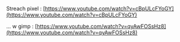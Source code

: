 Streach pixel : [https://www.youtube.com/watch?v=cBpULcFYoGY](https://www.youtube.com/watch?v=cBpULcFYoGY)

… w gimp : [https://www.youtube.com/watch?v=qyAwFOSsHz8](https://www.youtube.com/watch?v=qyAwFOSsHz8)
